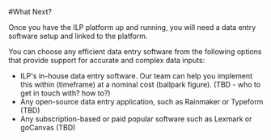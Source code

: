 #What Next?

Once you have the ILP platform up and running, you will need a data entry software setup and linked to the platform.

You can choose any efficient data entry software from the following options that provide support for accurate and complex data inputs:

* ILP's in-house data entry software. Our team can help you implement this within (timeframe) at a nominal cost (ballpark figure). (TBD - who to get in touch with? how to?)
* Any open-source data entry application, such as Rainmaker or Typeform (TBD)
* Any subscription-based or paid popular software such as Lexmark or goCanvas (TBD)
